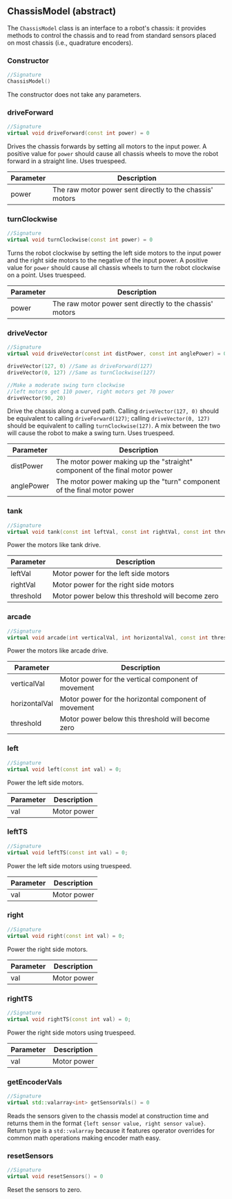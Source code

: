 ## ChassisModel (abstract)

The `ChassisModel` class is an interface to a robot's chassis: it provides methods to control the chassis and to read from standard sensors placed on most chassis (i.e., quadrature encoders).

### Constructor

```c++
//Signature
ChassisModel()
```

The constructor does not take any parameters.

### driveForward

```c++
//Signature
virtual void driveForward(const int power) = 0
```

Drives the chassis forwards by setting all motors to the input power. A positive value for `power` should cause all chassis wheels to move the robot forward in a straight line. Uses truespeed.

Parameter | Description
----------|------------
power | The raw motor power sent directly to the chassis' motors

### turnClockwise

```c++
//Signature
virtual void turnClockwise(const int power) = 0
```

Turns the robot clockwise by setting the left side motors to the input power and the right side motors to the negative of the input power. A positive value for `power` should cause all chassis wheels to turn the robot clockwise on a point. Uses truespeed.

Parameter | Description
----------|------------
power | The raw motor power sent directly to the chassis' motors

### driveVector

```c++
//Signature
virtual void driveVector(const int distPower, const int anglePower) = 0

driveVector(127, 0) //Same as driveForward(127)
driveVector(0, 127) //Same as turnClockwise(127)

//Make a moderate swing turn clockwise
//left motors get 110 power, right motors get 70 power
driveVector(90, 20)
```

Drive the chassis along a curved path. Calling `driveVector(127, 0)` should be equivalent to calling `driveForward(127)`; calling `driveVector(0, 127)` should be equivalent to calling `turnClockwise(127)`. A mix between the two will cause the robot to make a swing turn. Uses truespeed.

Parameter | Description
----------|------------
distPower | The motor power making up the "straight" component of the final motor power
anglePower | The motor power making up the "turn" component of the final motor power

### tank

```c++
//Signature
virtual void tank(const int leftVal, const int rightVal, const int threshold = 0) = 0;
```

Power the motors like tank drive.

Parameter | Description
----------|------------
leftVal | Motor power for the left side motors
rightVal | Motor power for the right side motors
threshold | Motor power below this threshold will become zero

### arcade

```c++
//Signature
virtual void arcade(int verticalVal, int horizontalVal, const int threshold = 0) = 0;
```

Power the motors like arcade drive.

Parameter | Description
----------|------------
verticalVal | Motor power for the vertical component of movement
horizontalVal | Motor power for the horizontal component of movement
threshold | Motor power below this threshold will become zero

### left

```c++
//Signature
virtual void left(const int val) = 0;
```

Power the left side motors.

Parameter | Description
----------|------------
val | Motor power

### leftTS

```c++
//Signature
virtual void leftTS(const int val) = 0;
```

Power the left side motors using truespeed.

Parameter | Description
----------|------------
val | Motor power

### right

```c++
//Signature
virtual void right(const int val) = 0;
```

Power the right side motors.

Parameter | Description
----------|------------
val | Motor power

### rightTS

```c++
//Signature
virtual void rightTS(const int val) = 0;
```

Power the right side motors using truespeed.

Parameter | Description
----------|------------
val | Motor power

### getEncoderVals

```c++
//Signature
virtual std::valarray<int> getSensorVals() = 0
```

Reads the sensors given to the chassis model at construction time and returns them in the format `{left sensor value, right sensor value}`. Return type is a `std::valarray` because it features operator overrides for common math operations making encoder math easy.

### resetSensors

```c++
//Signature
virtual void resetSensors() = 0
```

Reset the sensors to zero.
